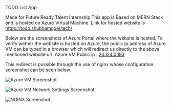 TODO List App

Made for Future Ready Talent Internship
This app is Based on MERN Stack and is hosted on Azure Virtual Machine.
Link for hosted website is https://todo.shubhamgoel.tech/

Below are the screenshots of Azure Portal where the website is hosted.
To verify wether the website is hosted on Azure, the public ip address of Azure VM can be typed in a browser which will redirect us directly to the above mentioned website url.
Azure VM Public ip : [20.124.0.193](http://20.124.0.193/)

This redirect is possible through the use of nginx whose configuration screenshot can be seen below.


![Azure VM Screenshot](https://user-images.githubusercontent.com/67507184/152322924-77840280-fe97-4a7f-a81b-28ff6605a4e2.png)


![Azure VM Network Settings Screenshot](https://user-images.githubusercontent.com/67507184/152322885-14b03d60-45da-4c8a-a49e-a25dbf7370d4.png)


![NGINX Screenshot](https://user-images.githubusercontent.com/67507184/152321392-0e782fa3-998f-465b-abd5-59aed9956e15.png)
